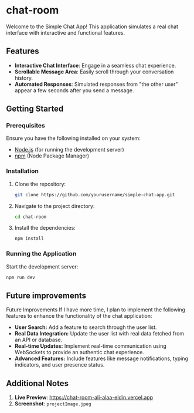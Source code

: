 # chat-room

Welcome to the Simple Chat App! This application simulates a real chat interface with interactive and functional features.

## Features

-   **Interactive Chat Interface**: Engage in a seamless chat experience.
-   **Scrollable Message Area**: Easily scroll through your conversation history.
-   **Automated Responses**: Simulated responses from "the other user" appear a few seconds after you send a message.

## Getting Started

### Prerequisites

Ensure you have the following installed on your system:

-   [Node.js](https://nodejs.org/) (for running the development server)
-   [npm](https://www.npmjs.com/) (Node Package Manager)

### Installation

1. Clone the repository:

    ```sh
    git clone https://github.com/yourusername/simple-chat-app.git
    ```

2. Navigate to the project directory:

    ```sh
    cd chat-room
    ```

3. Install the dependencies:

    ```sh
    npm install
    ```

### Running the Application

Start the development server:

```sh
npm run dev
```

## Future improvements

Future Improvements
If I have more time, I plan to implement the following features to enhance the functionality of the chat application:

-   **User Search:** Add a feature to search through the user list.
-   **Real Data Integration:** Update the user list with real data fetched from an API or database.
-   **Real-time Updates:** Implement real-time communication using WebSockets to provide an authentic chat experience.
-   **Advanced Features:** Include features like message notifications, typing indicators, and user presence status.
  
## Additional Notes
1. **Live Preview**: https://chat-room-ali-alaa-eldin.vercel.app
2. **Screenshot**:  `projectImage.jpeg`

